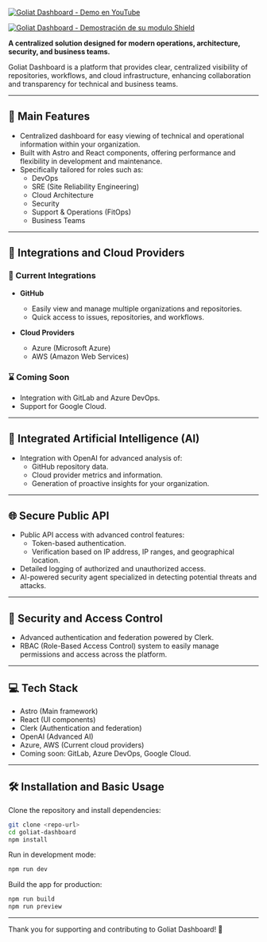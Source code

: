 [![Goliat Dashboard - Demo en YouTube](https://img.youtube.com/vi/qboa7lv-618/maxresdefault.jpg)](https://www.youtube.com/watch?v=qboa7lv-618&autoplay=1)

[![Goliat Dashboard - Demostración de su modulo Shield](https://img.youtube.com/vi/IjIsR2Wu4uo/maxresdefault.jpg)](https://www.youtube.com/watch?v=IjIsR2Wu4uo)

**A centralized solution designed for modern operations, architecture, security, and business teams.**

Goliat Dashboard is a platform that provides clear, centralized visibility of repositories, workflows, and cloud infrastructure, enhancing collaboration and transparency for technical and business teams.

---

## 📌 Main Features

- Centralized dashboard for easy viewing of technical and operational information within your organization.
- Built with Astro and React components, offering performance and flexibility in development and maintenance.
- Specifically tailored for roles such as:
  - DevOps
  - SRE (Site Reliability Engineering)
  - Cloud Architecture
  - Security
  - Support & Operations (FitOps)
  - Business Teams

---

## 🔄 Integrations and Cloud Providers

### 🔗 Current Integrations
- **GitHub**
  - Easily view and manage multiple organizations and repositories.
  - Quick access to issues, repositories, and workflows.

- **Cloud Providers**
  - Azure (Microsoft Azure)
  - AWS (Amazon Web Services)

### ⌛ Coming Soon
- Integration with GitLab and Azure DevOps.
- Support for Google Cloud.

---

## 🧠 Integrated Artificial Intelligence (AI)

- Integration with OpenAI for advanced analysis of:
  - GitHub repository data.
  - Cloud provider metrics and information.
  - Generation of proactive insights for your organization.

---

## 🌐 Secure Public API

- Public API access with advanced control features:
  - Token-based authentication.
  - Verification based on IP address, IP ranges, and geographical location.
- Detailed logging of authorized and unauthorized access.
- AI-powered security agent specialized in detecting potential threats and attacks.

---

## 🔐 Security and Access Control

- Advanced authentication and federation powered by Clerk.
- RBAC (Role-Based Access Control) system to easily manage permissions and access across the platform.

---

## 💻 Tech Stack

- Astro (Main framework)
- React (UI components)
- Clerk (Authentication and federation)
- OpenAI (Advanced AI)
- Azure, AWS (Current cloud providers)
- Coming soon: GitLab, Azure DevOps, Google Cloud.

---

## 🛠 Installation and Basic Usage

Clone the repository and install dependencies:

```bash
git clone <repo-url>
cd goliat-dashboard
npm install
```

Run in development mode:

```bash
npm run dev
```

Build the app for production:

```bash
npm run build
npm run preview
```

---

Thank you for supporting and contributing to Goliat Dashboard! 🎉